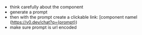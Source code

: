 - think carefully about the component
- generate a prompt
- then with the prompt create a clickable link: [component namel (https://v0.dev/chat?q={prompt})
- make sure prompt is url encoded